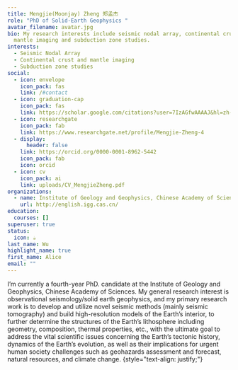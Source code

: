 ```yaml
---
title: Mengjie(Moonjay) Zheng 郑孟杰
role: "PhD of Solid-Earth Geophysics "
avatar_filename: avatar.jpg
bio: My research interests include seismic nodal array, continental crust and
  mantle imaging and subduction zone studies.
interests:
  - Seismic Nodal Array
  - Continental crust and mantle imaging
  - Subduction zone studies
social:
  - icon: envelope
    icon_pack: fas
    link: /#contact
  - icon: graduation-cap
    icon_pack: fas
    link: https://scholar.google.com/citations?user=7IzAGfwAAAAJ&hl=zh-CN
  - icon: researchgate
    icon_pack: fab
    link: https://www.researchgate.net/profile/Mengjie-Zheng-4
  - display:
      header: false
    link: https://orcid.org/0000-0001-8962-5442
    icon_pack: fab
    icon: orcid
  - icon: cv
    icon_pack: ai
    link: uploads/CV_MengjieZheng.pdf
organizations:
  - name: Institute of Geology and Geophysics, Chinese Academy of Sciences
    url: http://english.igg.cas.cn/
education:
  courses: []
superuser: true
status:
  icon: ☕️
last_name: Wu
highlight_name: true
first_name: Alice
email: ""
---
```

I’m currently a fourth-year PhD. candidate at the Institute of Geology and Geophysics, Chinese Academy of Sciences. My general research interest is observational seismology/solid earth geophysics, and my primary research work is to develop and utilize novel seismic methods (mainly seismic tomography) and build high-resolution models of the Earth’s interior, to further determine the structures of the Earth’s lithosphere including geometry, composition, thermal properties, etc., with the ultimate goal to address the vital scientific issues concerning the Earth’s tectonic history, dynamics of the Earth’s evolution, as well as their implications for urgent human society challenges such as geohazards assessment and forecast, natural resources, and climate change.
{style="text-align: justify;"}